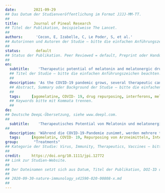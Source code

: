 ```yaml
---
date:        2021-09-29
## Das Datum der Studienveröffentlichung im Format JJJJ-MM-TT.
##
title:       Journal of Pineal Research
## Titel der Publikation, beispielweise The Lancet.
##
authors:      'Cecon, E, Izabelle, C, Le Poder, S, et al.'
## Autorinnen und Autoren der Studie – bitte die einfachen Anführungszeichen beachten!
##
status:       default
## Status der Publikation. Peer Reviewed = default, Preprint oder Handout (Thesenpapier)
##
en:
  subtitle:    'Therapeutic potential of melatonin and melatonergic drugs on K18-hACE2 mice infected with SARS-CoV-2'
  ## Titel der Studie – bitte die einfachen Anführungszeichen beachten!
  ##
  description: 'As the COVID-19 pandemic grows, several therapeutic candidates are being tested or undergoing clinical trials. Although prophylactic vaccination against SARS-CoV-2 infection has been shown to be effective, no definitive treatment exists to date in the event of infection. The rapid spread of infection by SARS-CoV-2 and its variants fully warrants the continued evaluation of drug treatments for COVID-19, especially in the context of repurposing of already available and safe drugs. Here, we explored the therapeutic potential of melatonin and melatonergic compounds in attenuating COVID-19 pathogenesis in mice expressing human ACE2 receptor (K18-hACE2), strongly susceptible to SARS-CoV-2 infection. Daily administration of melatonin, agomelatine, or ramelteon delays the occurrence of severe clinical outcome with improvement of survival, especially with high melatonin dose. Although no changes in most lung inflammatory cytokines are observed, treatment with melatonergic compounds limits the exacerbated local lung production of type I and type III interferons, which is likely associated with the observed improved symptoms in treated mice. The promising results from this preclinical study should encourage studies examining the benefits of repurposing melatonergic drugs to treat COVID-19 and related diseases in humans.'
  ## Abstract, Summary oder Background der Studie – bitte die einfachen Anführungszeichen beachten!
  ##
  tags:     [agomelatine, COVID- 19, drug repurposing, interferons, melatonin, ramelteon, SARS- CoV- 2]
  ## Keywords bitte mit Kommata trennen.
  ##
de: 
## Deutsche DeepL-Übersetzung, siehe www.deepl.com.
##
  subtitle:    'Therapeutisches Potential von Melatonin und melatonergischen Medikamenten bei K18-hACE2-Mäusen, die mit SARS-CoV-2 infiziert sind'
##
  description: 'Während die COVID-19-Pandemie zunimmt, werden mehrere therapeutische Kandidaten getestet oder befinden sich in der klinischen Prüfung. Obwohl sich die prophylaktische Impfung gegen eine SARS-CoV-2-Infektion als wirksam erwiesen hat, gibt es bis heute keine definitive Behandlung für den Fall einer Infektion. Die rasche Ausbreitung der Infektion durch SARS-CoV-2 und seine Varianten rechtfertigt die fortgesetzte Evaluierung medikamentöser Behandlungen für COVID-19, insbesondere im Zusammenhang mit der Wiederverwendung bereits verfügbarer und sicherer Medikamente. Hier haben wir das therapeutische Potenzial von Melatonin und melatonergischen Verbindungen zur Abschwächung der COVID-19-Pathogenese bei Mäusen untersucht, die den menschlichen ACE2-Rezeptor (K18-hACE2) exprimieren und sehr anfällig für SARS-CoV-2-Infektionen sind. Die tägliche Verabreichung von Melatonin, Agomelatin oder Ramelteon verzögert das Auftreten eines schweren klinischen Verlaufs und verbessert die Überlebensrate, insbesondere bei hoher Melatonindosis. Obwohl bei den meisten entzündlichen Zytokinen in der Lunge keine Veränderungen zu beobachten sind, begrenzt die Behandlung mit melatonergischen Verbindungen die verstärkte lokale Lungenproduktion von Typ-I- und Typ-III-Interferonen, was wahrscheinlich mit der beobachteten Verbesserung der Symptome bei den behandelten Mäusen zusammenhängt. Die vielversprechenden Ergebnisse dieser präklinischen Studie sollten zu Studien ermutigen, die den Nutzen einer Neuausrichtung melatonergischer Arzneimittel zur Behandlung von COVID-19 und verwandten Krankheiten beim Menschen untersuchen.'
  tags:     [Agomelatin, COVID- 19, Repurposing von Arzneimitteln, Interferone, Melatonin, Ramelteon, SARS-CoV-2]
group:       "Treatments"
## Kategorie der Studie: Virus, Immunity, Therapeutics, Vaccines – bitte die Anführungszeichen beachten!
##
credit:     https://doi.org/10.1111/jpi.12772
## Link zur Studien-Website.
##
## Der Dateinamen setzt sich aus Datum, Titel der Publikation, DOI-ID der Studie (nach dem letzten Slash) und der Dateiendung zusammen. Bitte den Unterstrich vor der DOI-ID beachten!
##
## 2020-09-30-nature-immunology_s41590-020-00808-x.md
##
---
```

<object data="{{ page.link }}" style='height:calc(100vh - 400px); width: 100%' type='application/pdf'></object>